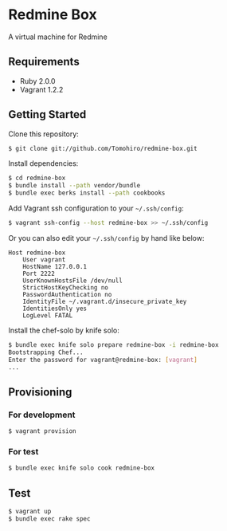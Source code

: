 Redmine Box
================================================================================

A virtual machine for Redmine


Requirements
--------------------------------------------------------------------------------

- Ruby 2.0.0
- Vagrant 1.2.2


Getting Started
--------------------------------------------------------------------------------

Clone this repository:

```sh
$ git clone git://github.com/Tomohiro/redmine-box.git
```

Install dependencies:

```sh
$ cd redmine-box
$ bundle install --path vendor/bundle
$ bundle exec berks install --path cookbooks
```

Add Vagrant ssh configuration to your `~/.ssh/config`:

```sh
$ vagrant ssh-config --host redmine-box >> ~/.ssh/config
```

Or you can also edit your `~/.ssh/config` by hand like below:

```
Host redmine-box
    User vagrant
    HostName 127.0.0.1
    Port 2222
    UserKnownHostsFile /dev/null
    StrictHostKeyChecking no
    PasswordAuthentication no
    IdentityFile ~/.vagrant.d/insecure_private_key
    IdentitiesOnly yes
    LogLevel FATAL
```

Install the chef-solo by knife solo:

```sh
$ bundle exec knife solo prepare redmine-box -i redmine-box
Bootstrapping Chef...
Enter the password for vagrant@redmine-box: [vagrant]
...
```


Provisioning
--------------------------------------------------------------------------------

### For development

```sh
$ vagrant provision
```

### For test

```sh
$ bundle exec knife solo cook redmine-box
```


Test
--------------------------------------------------------------------------------

```sh
$ vagrant up
$ bundle exec rake spec
```
